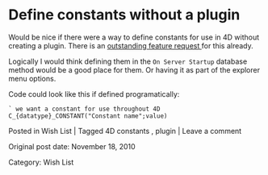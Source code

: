 # Define constants without a plugin

Would be nice if there were a way to define constants for use in 4D without
creating a plugin. There is an [ outstanding feature request
](http://forums.4d.fr/Post//1470873/1/4687683) for this already.

Logically I would think defining them in the ` On Server Startup ` database
method would be a good place for them. Or having it as part of the explorer
menu options.

Code could look like this if defined programatically:

    
    
    ` we want a constant for use throughout 4D
    C_{datatype}_CONSTANT("Constant name";value)
    

Posted in Wish List | Tagged 4D constants , plugin | Leave a comment 


Original post date: November 18, 2010

Category: Wish List